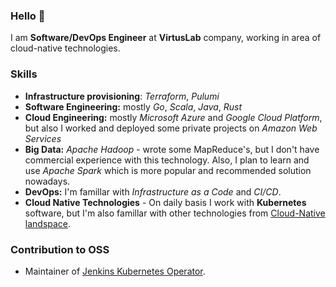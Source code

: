 ### Hello 👋

I am **Software/DevOps Engineer** at **VirtusLab** company, working in area of cloud-native technologies.

### Skills
* **Infrastructure provisioning**: *Terraform*, *Pulumi*
* **Software Engineering:** mostly *Go*, *Scala*, *Java*, *Rust*
* **Cloud Engineering:** mostly *Microsoft Azure* and *Google Cloud Platform*, but also I worked and deployed some private projects on *Amazon Web Services*
* **Big Data:** *Apache Hadoop* - wrote some MapReduce's, but I don't have commercial experience with this technology. Also, I plan to learn and use *Apache Spark* which is more popular and recommended solution nowadays. 
* **DevOps:** I'm famillar with *Infrastructure as a Code* and *CI/CD*.
* **Cloud Native Technologies** - On daily basis I work with **Kubernetes** software, but I'm also famillar with other technologies from [Cloud-Native landspace](https://landscape.cncf.io/).

### Contribution to OSS
* Maintainer of [Jenkins Kubernetes Operator](https://github.com/jenkinsci/kubernetes-operator).
